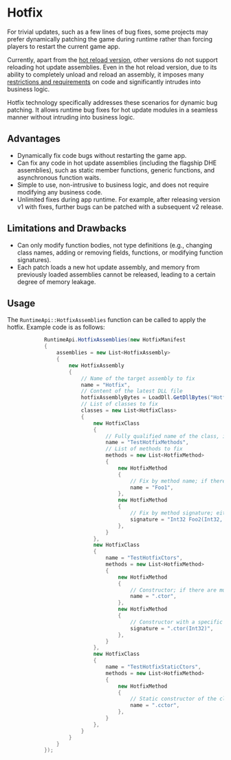 # Hotfix

For trivial updates, such as a few lines of bug fixes, some projects may prefer dynamically patching the game during runtime rather than forcing players to restart the current game app. 

Currently, apart from the [hot reload version](./reload/intro), other versions do not support reloading hot update assemblies. Even in the hot reload version, due to its ability to completely unload and reload an assembly, it imposes many [restrictions and requirements](./reload/hotreloadassembly#unsupported-features-and-special-requirements) on code and significantly intrudes into business logic.

Hotfix technology specifically addresses these scenarios for dynamic bug patching. It allows runtime bug fixes for hot update modules in a seamless manner without intruding into business logic.

## Advantages

- Dynamically fix code bugs without restarting the game app.
- Can fix any code in hot update assemblies (including the flagship DHE assemblies), such as static member functions, generic functions, and asynchronous function waits.
- Simple to use, non-intrusive to business logic, and does not require modifying any business code.
- Unlimited fixes during app runtime. For example, after releasing version v1 with fixes, further bugs can be patched with a subsequent v2 release.

## Limitations and Drawbacks

- Can only modify function bodies, not type definitions (e.g., changing class names, adding or removing fields, functions, or modifying function signatures).
- Each patch loads a new hot update assembly, and memory from previously loaded assemblies cannot be released, leading to a certain degree of memory leakage.

## Usage

The `RuntimeApi::HotfixAssemblies` function can be called to apply the hotfix. Example code is as follows:

```csharp
            RuntimeApi.HotfixAssemblies(new HotfixManifest
            {
                assemblies = new List<HotfixAssembly>
                {
                    new HotfixAssembly
                    {
                        // Name of the target assembly to fix
                        name = "Hotfix",
                        // Content of the latest DLL file
                        hotfixAssemblyBytes = LoadDll.GetDllBytes("Hotfix.new.dll"),
                        // List of classes to fix
                        classes = new List<HotfixClass>
                        {
                            new HotfixClass
                            {
                                // Fully qualified name of the class, including namespace (if any)
                                name = "TestHotfixMethods",
                                // List of methods to fix
                                methods = new List<HotfixMethod>
                                {
                                    new HotfixMethod
                                    {
                                        // Fix by method name; if there are multiple methods with the same name, all will be fixed
                                        name = "Foo1",
                                    },
                                    new HotfixMethod
                                    {
                                        // Fix by method signature; either `name` or `signature` must be provided, but not both
                                        signature = "Int32 Foo2(Int32, Int32)",
                                    },
                                }
                            },
                            new HotfixClass
                            {
                                name = "TestHotfixCtors",
                                methods = new List<HotfixMethod>
                                {
                                    new HotfixMethod
                                    {
                                        // Constructor; if there are multiple constructors, all will be fixed
                                        name = ".ctor",
                                    },
                                    new HotfixMethod
                                    {
                                        // Constructor with a specific signature
                                        signature = ".ctor(Int32)",
                                    },
                                }
                            },
                            new HotfixClass
                            {
                                name = "TestHotfixStaticCtors",
                                methods = new List<HotfixMethod>
                                {
                                    new HotfixMethod
                                    {
                                        // Static constructor of the class
                                        name = ".cctor",
                                    },
                                }
                            },
                        }
                    }
                }
            });

